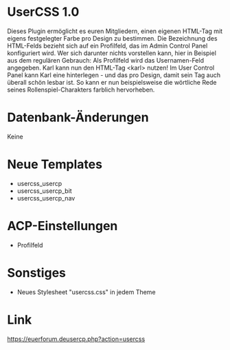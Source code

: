 # UserCSS 1.0
Dieses Plugin ermöglicht es euren Mitgliedern, einen eigenen HTML-Tag mit eigens festgelegter Farbe pro Design zu bestimmen. Die Bezeichnung des HTML-Felds bezieht sich auf ein Profilfeld, das im Admin Control Panel konfiguriert wird.
Wer sich darunter nichts vorstellen kann, hier in Beispiel aus dem regulären Gebrauch:
Als Profilfeld wird das Usernamen-Feld angegeben. Karl kann nun den HTML-Tag \<karl\> nutzen! Im User Control Panel kann Karl eine hinterlegen - und das pro Design, damit sein Tag auch überall schön lesbar ist. So kann er nun beispielsweise die wörtliche Rede seines Rollenspiel-Charakters farblich hervorheben. 

# Datenbank-Änderungen
Keine

# Neue Templates
- usercss_usercp
- usercss_usercp_bit
- usercss_usercp_nav

# ACP-Einstellungen
- Profilfeld

# Sonstiges
- Neues Stylesheet "usercss.css" in jedem Theme

# Link
https://euerforum.deusercp.php?action=usercss
